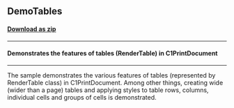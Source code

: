 ## DemoTables
#### [Download as zip](https://grapecity.github.io/DownGit/#/home?url=https://github.com/GrapeCity/ComponentOne-WPF-Samples/tree/master/NET_462/PrintDocument/CS/DemoTables)
____
#### Demonstrates the features of tables (RenderTable) in C1PrintDocument
____
The sample demonstrates the various features of tables (represented by
RenderTable class) in C1PrintDocument. Among other things, creating wide
(wider than a page) tables and applying styles to table rows, columns,
individual cells and groups of cells is demonstrated.
